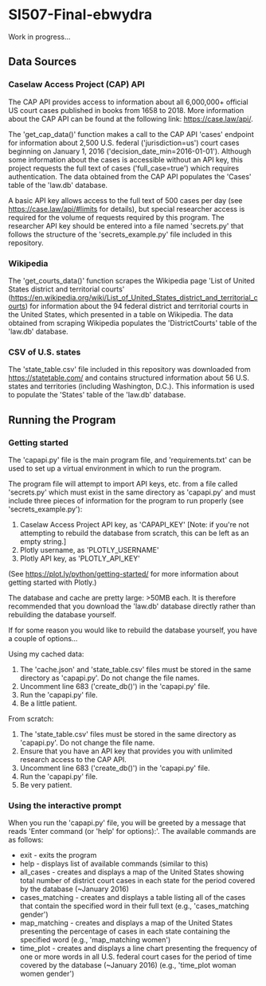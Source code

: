 # SI507-Final-ebwydra

Work in progress...

## Data Sources

### Caselaw Access Project (CAP) API

The CAP API provides access to information about all 6,000,000+ official US court cases published in books from 1658 to 2018. More information about the CAP API can be found at the following link: https://case.law/api/.

The 'get_cap_data()' function makes a call to the CAP API 'cases' endpoint for information about 2,500 U.S. federal ('jurisdiction=us') court cases beginning on January 1, 2016 ('decision_date_min=2016-01-01'). Although some information about the cases is accessible without an API key, this project requests the full text of cases ('full_case=true') which requires authentication. The data obtained from the CAP API populates the 'Cases' table of the 'law.db' database.

A basic API key allows access to the full text of 500 cases per day (see https://case.law/api/#limits for details), but special researcher access is required for the volume of requests required by this program. The researcher API key should be entered into a file named 'secrets.py' that follows the structure of the 'secrets_example.py' file included in this repository.

### Wikipedia

The 'get_courts_data()' function scrapes the Wikipedia page 'List of United States district and territorial courts' (https://en.wikipedia.org/wiki/List_of_United_States_district_and_territorial_courts) for information about the 94 federal district and territorial courts in the United States, which presented in a table on Wikipedia. The data obtained from scraping Wikipedia populates the 'DistrictCourts' table of the 'law.db' database.

### CSV of U.S. states

The 'state_table.csv' file included in this repository was downloaded from https://statetable.com/ and contains structured information about 56 U.S. states and territories (including Washington, D.C.). This information is used to populate the 'States' table of the 'law.db' database.

## Running the Program

### Getting started

The 'capapi.py' file is the main program file, and 'requirements.txt' can be used to set up a virtual environment in which to run the program.

The program file will attempt to import API keys, etc. from a file called 'secrets.py' which must exist in the same directory as 'capapi.py' and must include three pieces of information for the program to run properly (see 'secrets_example.py'):

1) Caselaw Access Project API key, as 'CAPAPI_KEY' [Note: if you're not attempting to rebuild the database from scratch, this can be left as an empty string.]
2) Plotly username, as 'PLOTLY_USERNAME'
3) Plotly API key, as 'PLOTLY_API_KEY'

(See https://plot.ly/python/getting-started/ for more information about getting started with Plotly.)

The database and cache are pretty large: >50MB each. It is therefore recommended that you download the 'law.db' database directly rather than rebuilding the database yourself.

If for some reason you would like to rebuild the database yourself, you have a couple of options...

Using my cached data:
1) The 'cache.json' and 'state_table.csv' files must be stored in the same directory as 'capapi.py'. Do not change the file names.
2) Uncomment line 683 ('create_db()') in the 'capapi.py' file.
3) Run the 'capapi.py' file.
4) Be a little patient.

From scratch:
1) The 'state_table.csv' files must be stored in the same directory as 'capapi.py'. Do not change the file name.
2) Ensure that you have an API key that provides you with unlimited research access to the CAP API.
3) Uncomment line 683 ('create_db()') in the 'capapi.py' file.
4) Run the 'capapi.py' file.
5) Be very patient.

### Using the interactive prompt

When you run the 'capapi.py' file, you will be greeted by a message that reads 'Enter command (or 'help' for options):'. The available commands are as follows:
* exit - exits the program
* help - displays list of available commands (similar to this)
* all_cases - creates and displays a map of the United States showing total number of district court cases in each state for the period covered by the database (~January 2016)
* cases_matching <word> - creates and displays a table listing all of the cases that contain the specified word in their full text (e.g., 'cases_matching gender')
* map_matching <word> - creates and displays a map of the United States presenting the percentage of cases in each state containing the specified word (e.g., 'map_matching women')
* time_plot <word or list of words> - creates and displays a line chart presenting the frequency of one or more words in all U.S. federal court cases for the period of time covered by the database (~January 2016) (e.g., 'time_plot woman women gender')
